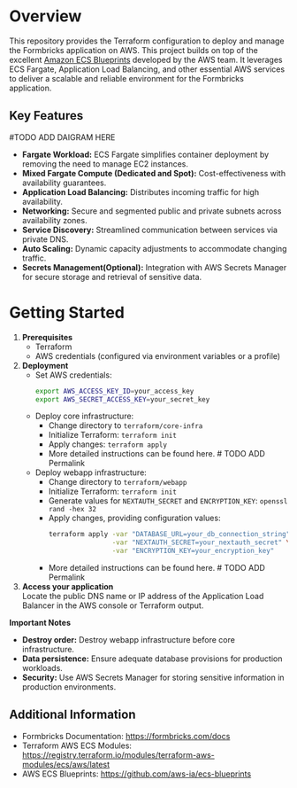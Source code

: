 # Overview
This repository provides the Terraform configuration to deploy and manage the Formbricks application on AWS. This project builds on top of the excellent [Amazon ECS Blueprints](https://github.com/aws-ia/ecs-blueprints) developed by the AWS team. It leverages ECS Fargate, Application Load Balancing, and other essential AWS services to deliver a scalable and reliable environment for the Formbricks application.


## Key Features
#TODO ADD DAIGRAM HERE
* **Fargate Workload:** ECS Fargate simplifies container deployment by removing the need to manage EC2 instances.
* **Mixed Fargate Compute (Dedicated and Spot):** Cost-effectiveness with availability guarantees.
* **Application Load Balancing:** Distributes incoming traffic for high availability.
* **Networking:** Secure and segmented public and private subnets across availability zones.
* **Service Discovery:** Streamlined communication between services via private DNS.
* **Auto Scaling:** Dynamic capacity adjustments to accommodate changing traffic.
* **Secrets Management(Optional):** Integration with AWS Secrets Manager for secure storage and retrieval of sensitive data.

# Getting Started
1. **Prerequisites**
   * Terraform
   * AWS credentials (configured via environment variables or a profile)
2. **Deployment**
   * Set AWS credentials:
       ```bash
       export AWS_ACCESS_KEY_ID=your_access_key
       export AWS_SECRET_ACCESS_KEY=your_secret_key
       ```
   * Deploy core infrastructure:
      *  Change directory to `terraform/core-infra`
      *  Initialize Terraform: `terraform init`
      *  Apply changes:  `terraform apply`
      * More detailed instructions can be found here. # TODO ADD Permalink
   * Deploy webapp infrastructure:
      * Change directory to `terraform/webapp`
      * Initialize Terraform: `terraform init`
      * Generate values for `NEXTAUTH_SECRET` and `ENCRYPTION_KEY`: `openssl rand -hex 32`
      * Apply changes, providing configuration values:
           ```bash
           terraform apply -var "DATABASE_URL=your_db_connection_string" \
                           -var "NEXTAUTH_SECRET=your_nextauth_secret" \
                           -var "ENCRYPTION_KEY=your_encryption_key"
           ```
      * More detailed instructions can be found here. # TODO ADD Permalink           
3. **Access your application**  
Locate the public DNS name or IP address of the Application Load Balancer in the AWS console or Terraform output.

  **Important Notes**
  
  * **Destroy order:** Destroy webapp infrastructure before core infrastructure. 
  * **Data persistence:** Ensure adequate database provisions for production workloads.
  * **Security:** Use AWS Secrets Manager for storing sensitive information in production environments.

## Additional Information

* Formbricks Documentation: https://formbricks.com/docs
* Terraform AWS ECS Modules: https://registry.terraform.io/modules/terraform-aws-modules/ecs/aws/latest
* AWS ECS Blueprints: https://github.com/aws-ia/ecs-blueprints
